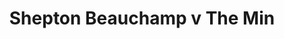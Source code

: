 ---
year: "1992"									
game: "Shepton Beauchamp"									
title: "Shepton Beauchamp v The Min"									
gameLocation: "Shepton Beauchamp"									
gameDate: "/1992"									
result: ""									
resultType: ""									
type: "game"									
---